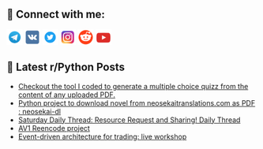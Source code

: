 ## 🔎 Connect with me:
[<img src="https://github.com/bullbesh/bullbesh/blob/main/images/Telegram.png" width="32" height="32" />](https://t.me/bullbesh)
[<img src="https://github.com/bullbesh/bullbesh/blob/main/images/VK.png" width="32" height="32" />](https://vk.com/bullbesh)
[<img src="https://github.com/bullbesh/bullbesh/blob/main/images/Twitter.png" width="32" height="32" />](https://twitter.com/bullbesh1)
[<img src="https://github.com/bullbesh/bullbesh/blob/main/images/Instagram.png" width="32" height="32" />](https://www.instagram.com/bullbesh)
[<img src="https://github.com/bullbesh/bullbesh/blob/main/images/Reddit.png" width="32" height="32" />](https://www.reddit.com/user/bullbesh)
[<img src="https://github.com/bullbesh/bullbesh/blob/main/images/YouTube.png" width="32" height="32" />](https://www.youtube.com/channel/UCtfjRs6uzgq5mfm8S06WTcg)

## 📕 Latest r/Python Posts
<!-- BLOG-POST-LIST:START -->
- [Checkout the tool I coded to generate a multiple choice quizz from the content of any uploaded PDF.](https://www.reddit.com/r/Python/comments/139l9da/checkout_the_tool_i_coded_to_generate_a_multiple/)
- [Python project to download novel from neosekaitranslations.com as PDF : neosekai-dl](https://www.reddit.com/r/Python/comments/139bay1/python_project_to_download_novel_from/)
- [Saturday Daily Thread: Resource Request and Sharing! Daily Thread](https://www.reddit.com/r/Python/comments/1395uno/saturday_daily_thread_resource_request_and/)
- [AV1 Reencode project](https://www.reddit.com/r/Python/comments/1395tfe/av1_reencode_project/)
- [Event-driven architecture for trading: live workshop](https://www.reddit.com/r/Python/comments/139565e/eventdriven_architecture_for_trading_live_workshop/)
<!-- BLOG-POST-LIST:END -->
